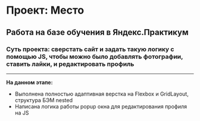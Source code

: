 # Проект: Место

## Работа на базе обучения в Яндекс.Практикум
### Суть проекта: сверстать сайт и задать такую логику с помощью JS, чтобы можно было добавлять фотографии, ставить лайки, и редактировать профиль

___

**На данном этапе:**

* Выполнена полностью адаптивная верстка на Flexbox и GridLayout, структура БЭМ nested
* Написана логика работы popup окна для редактирования профиля на JS